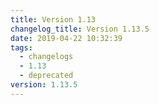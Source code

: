 ```yaml
---
title: Version 1.13
changelog_title: Version 1.13.5
date: 2019-04-22 10:32:39
tags:
  - changelogs
  - 1.13
  - deprecated
version: 1.13.5
---
```


<script src="https://gist.github.com/spinnaker-release/23af06bc73aa942c90f89b8e8c8bed3e.js"/>
